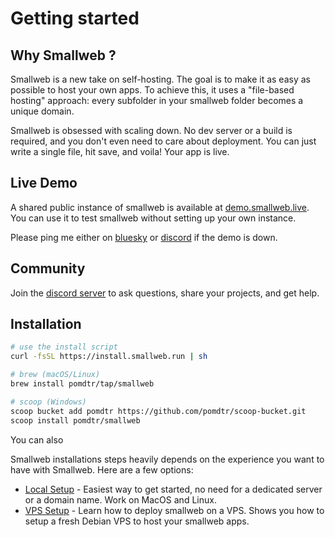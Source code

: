 # Getting started

## Why Smallweb ?

Smallweb is a new take on self-hosting. The goal is to make it as easy as possible to host your own apps. To achieve this, it uses a "file-based hosting" approach: every subfolder in your smallweb folder becomes a unique domain.

Smallweb is obsessed with scaling down. No dev server or a build is required, and you don't even need to care about deployment. You can just write a single file, hit save, and voila! Your app is live.

## Live Demo

A shared public instance of smallweb is available at [demo.smallweb.live](https://demo.smallweb.live). You can use it to test smallweb without setting up your own instance.

Please ping me either on [bluesky](https://bsky.app/profile/pomdtr.me) or [discord](https://discord.gg/BsgQK42qZe) if the demo is down.

## Community

Join the [discord server](https://discord.gg/BsgQK42qZe) to ask questions, share your projects, and get help.

## Installation

```sh
# use the install script
curl -fsSL https://install.smallweb.run | sh

# brew (macOS/Linux)
brew install pomdtr/tap/smallweb

# scoop (Windows)
scoop bucket add pomdtr https://github.com/pomdtr/scoop-bucket.git
scoop install pomdtr/smallweb
```

You can also

Smallweb installations steps heavily depends on the experience you want to have with Smallweb. Here are a few options:

- [Local Setup](./hosting/local/index.md) - Easiest way to get started, no need for a dedicated server or a domain name. Work on MacOS and Linux.
- [VPS Setup](./hosting/vps.md) - Learn how to deploy smallweb on a VPS. Shows you how to setup a fresh Debian VPS to host your smallweb apps.
